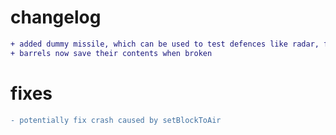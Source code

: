 # changelog
```diff
+ added dummy missile, which can be used to test defences like radar, forcefield, etc. does no damage
+ barrels now save their contents when broken
```
# fixes
```diff
- potentially fix crash caused by setBlockToAir
```

